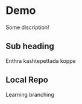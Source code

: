 # Demo

Some discription!


## Sub heading

Enthra kashtepettada koppe


## Local Repo

Learning branching